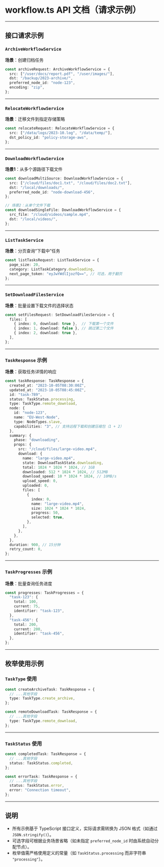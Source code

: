 # workflow.ts API 文档（请求示例）

---

## 接口请求示例

### `ArchiveWorkflowService`
**场景**：创建归档任务  
```typescript
const archiveRequest: ArchiveWorkflowService = {
  src: ["/user/docs/report.pdf", "/user/images/"],
  dst: "/backup/2023-archive/",
  preferred_node_id: "node-123",
  encoding: "zip",
};
```

---

### `RelocateWorkflowService`
**场景**：迁移文件到指定存储策略  
```typescript
const relocateRequest: RelocateWorkflowService = {
  src: ["/data/logs/2023-10.log", "/data/temp/"],
  dst_policy_id: "policy-storage-aws",
};
```

---

### `DownloadWorkflowService`
**场景1**：从多个源路径下载文件  
```typescript
const downloadMultiSource: DownloadWorkflowService = {
  src: ["/cloud/files/doc1.txt", "/cloud/files/doc2.txt"],
  dst: "/local/downloads/",
  preferred_node_id: "node-download-456",
};

// 场景2：从单个文件下载
const downloadSingleFile: DownloadWorkflowService = {
  src_file: "/cloud/videos/sample.mp4",
  dst: "/local/videos/",
};
```

---

### `ListTaskService`
**场景**：分页查询“下载中”任务  
```typescript
const listTasksRequest: ListTaskService = {
  page_size: 20,
  category: ListTaskCategory.downloading,
  next_page_token: "eyJwYWdlIjozfQ==", // 可选，用于翻页
};
```

---

### `SetDownloadFilesService`
**场景**：批量设置下载文件的选择状态  
```typescript
const setFilesRequest: SetDownloadFilesService = {
  files: [
    { index: 0, download: true },  // 下载第一个文件
    { index: 1, download: false }, // 跳过第二个文件
    { index: 2, download: true },
  ],
};
```

---

### `TaskResponse` 示例
**场景**：获取任务详情的响应  
```typescript
const taskResponse: TaskResponse = {
  created_at: "2023-10-05T08:30:00Z",
  updated_at: "2023-10-05T08:45:00Z",
  id: "task-789",
  status: TaskStatus.processing,
  type: TaskType.remote_download,
  node: {
    id: "node-123",
    name: "EU-West-Node",
    type: NodeTypes.slave,
    capabilities: "3", // 支持远程下载和创建压缩包（1 + 2）
  },
  summary: {
    phase: "downloading",
    props: {
      src: "/cloud/files/large-video.mp4",
      download: {
        name: "large-video.mp4",
        state: DownloadTaskState.downloading,
        total: 1024 * 1024 * 1024, // 1GB
        downloaded: 512 * 1024 * 1024, // 512MB
        download_speed: 10 * 1024 * 1024, // 10MB/s
        upload_speed: 0,
        uploaded: 0,
        files: [
          {
            index: 0,
            name: "large-video.mp4",
            size: 1024 * 1024 * 1024,
            progress: 50,
            selected: true,
          },
        ],
      },
    },
  },
  duration: 900, // 15分钟
  retry_count: 0,
};
```

---

### `TaskProgresses` 示例
**场景**：批量查询任务进度  
```typescript
const progresses: TaskProgresses = {
  "task-123": {
    total: 100,
    current: 75,
    identifier: "task-123",
  },
  "task-456": {
    total: 200,
    current: 200,
    identifier: "task-456",
  },
};
```

---

## 枚举使用示例

### `TaskType` 使用
```typescript
const createArchiveTask: TaskResponse = {
  // ...其他字段
  type: TaskType.create_archive,
};

const remoteDownloadTask: TaskResponse = {
  // ...其他字段
  type: TaskType.remote_download,
};
```

---

### `TaskStatus` 使用
```typescript
const completedTask: TaskResponse = {
  // ...其他字段
  status: TaskStatus.completed,
};

const errorTask: TaskResponse = {
  // ...其他字段
  status: TaskStatus.error,
  error: "Connection timeout",
};
```

---

## 说明
- 所有示例基于 TypeScript 接口定义，实际请求需转换为 JSON 格式（如通过 `JSON.stringify()`）。
- 可选字段可根据业务场景省略（如未指定 `preferred_node_id` 时由系统自动分配节点）。
- 枚举值需严格使用定义的常量（如 `TaskStatus.processing` 而非字符串 `"processing"`）。
